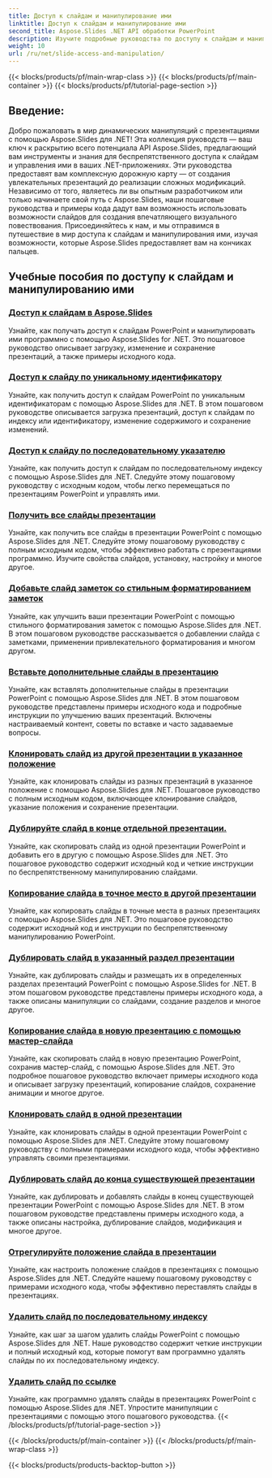```yaml
---
title: Доступ к слайдам и манипулирование ими
linktitle: Доступ к слайдам и манипулирование ими
second_title: Aspose.Slides .NET API обработки PowerPoint
description: Изучите подробные руководства по доступу к слайдам и манипулированию ими с помощью Aspose.Slides for .NET. Научитесь создавать, изменять и улучшать презентации программным способом.
weight: 10
url: /ru/net/slide-access-and-manipulation/
---
```


{{< blocks/products/pf/main-wrap-class >}}
{{< blocks/products/pf/main-container >}}
{{< blocks/products/pf/tutorial-page-section >}}

## Введение:

Добро пожаловать в мир динамических манипуляций с презентациями с помощью Aspose.Slides для .NET! Эта коллекция руководств — ваш ключ к раскрытию всего потенциала API Aspose.Slides, предлагающий вам инструменты и знания для беспрепятственного доступа к слайдам и управления ими в ваших .NET-приложениях. Эти руководства предоставят вам комплексную дорожную карту — от создания увлекательных презентаций до реализации сложных модификаций. Независимо от того, являетесь ли вы опытным разработчиком или только начинаете свой путь с Aspose.Slides, наши пошаговые руководства и примеры кода дадут вам возможность использовать возможности слайдов для создания впечатляющего визуального повествования. Присоединяйтесь к нам, и мы отправимся в путешествие в мир доступа к слайдам и манипулирования ими, изучая возможности, которые Aspose.Slides предоставляет вам на кончиках пальцев.

## Учебные пособия по доступу к слайдам и манипулированию ими
### [Доступ к слайдам в Aspose.Slides](./accessing-slides/)
Узнайте, как получать доступ к слайдам PowerPoint и манипулировать ими программно с помощью Aspose.Slides for .NET. Это пошаговое руководство описывает загрузку, изменение и сохранение презентаций, а также примеры исходного кода.
### [Доступ к слайду по уникальному идентификатору](./access-slide-by-id/)
Узнайте, как получить доступ к слайдам PowerPoint по уникальным идентификаторам с помощью Aspose.Slides для .NET. В этом пошаговом руководстве описывается загрузка презентаций, доступ к слайдам по индексу или идентификатору, изменение содержимого и сохранение изменений.
### [Доступ к слайду по последовательному указателю](./access-slide-by-index/)
Узнайте, как получить доступ к слайдам по последовательному индексу с помощью Aspose.Slides для .NET. Следуйте этому пошаговому руководству с исходным кодом, чтобы легко перемещаться по презентациям PowerPoint и управлять ими.
### [Получить все слайды презентации](./access-all-slides/)
Узнайте, как получить все слайды в презентации PowerPoint с помощью Aspose.Slides для .NET. Следуйте этому пошаговому руководству с полным исходным кодом, чтобы эффективно работать с презентациями программно. Изучите свойства слайдов, установку, настройку и многое другое.
### [Добавьте слайд заметок со стильным форматированием заметок](./add-notes-slide-with-notes-style/)
Узнайте, как улучшить ваши презентации PowerPoint с помощью стильного форматирования заметок с помощью Aspose.Slides для .NET. В этом пошаговом руководстве рассказывается о добавлении слайда с заметками, применении привлекательного форматирования и многом другом.
### [Вставьте дополнительные слайды в презентацию](./add-slides/)
Узнайте, как вставлять дополнительные слайды в презентации PowerPoint с помощью Aspose.Slides для .NET. В этом пошаговом руководстве представлены примеры исходного кода и подробные инструкции по улучшению ваших презентаций. Включены настраиваемый контент, советы по вставке и часто задаваемые вопросы.
### [Клонировать слайд из другой презентации в указанное положение](./clone-slide-from-another-presentation-specified-position/)
Узнайте, как клонировать слайды из разных презентаций в указанное положение с помощью Aspose.Slides для .NET. Пошаговое руководство с полным исходным кодом, включающее клонирование слайдов, указание положения и сохранение презентации.
### [Дублируйте слайд в конце отдельной презентации.](./clone-slide-end-of-another-presentation/)
Узнайте, как скопировать слайд из одной презентации PowerPoint и добавить его в другую с помощью Aspose.Slides для .NET. Это пошаговое руководство содержит исходный код и четкие инструкции по беспрепятственному манипулированию слайдами.
### [Копирование слайда в точное место в другой презентации](./clone-slide-to-specific-position-in-another-presentation/)
Узнайте, как копировать слайды в точные места в разных презентациях с помощью Aspose.Slides для .NET. Это пошаговое руководство содержит исходный код и инструкции по беспрепятственному манипулированию PowerPoint.
### [Дублировать слайд в указанный раздел презентации](./clone-slide-into-specified-section/)
Узнайте, как дублировать слайды и размещать их в определенных разделах презентаций PowerPoint с помощью Aspose.Slides for .NET. В этом пошаговом руководстве представлены примеры исходного кода, а также описаны манипуляции со слайдами, создание разделов и многое другое.
### [Копирование слайда в новую презентацию с помощью мастер-слайда](./clone-slide-to-another-presentation-with-master/)
Узнайте, как скопировать слайд в новую презентацию PowerPoint, сохранив мастер-слайд, с помощью Aspose.Slides для .NET. Это подробное пошаговое руководство включает примеры исходного кода и описывает загрузку презентаций, копирование слайдов, сохранение анимации и многое другое.
### [Клонировать слайд в одной презентации](./clone-slide-within-same-presentation/)
Узнайте, как клонировать слайды в одной презентации PowerPoint с помощью Aspose.Slides для .NET. Следуйте этому пошаговому руководству с полными примерами исходного кода, чтобы эффективно управлять своими презентациями.
### [Дублировать слайд до конца существующей презентации](./clone-slide-within-same-presentation-to-end/)
Узнайте, как дублировать и добавлять слайды в конец существующей презентации PowerPoint с помощью Aspose.Slides для .NET. В этом пошаговом руководстве представлены примеры исходного кода, а также описаны настройка, дублирование слайдов, модификация и многое другое.
### [Отрегулируйте положение слайда в презентации](./change-slide-position/)
Узнайте, как настроить положение слайдов в презентациях с помощью Aspose.Slides для .NET. Следуйте нашему пошаговому руководству с примерами исходного кода, чтобы эффективно переставлять слайды в презентациях.
### [Удалить слайд по последовательному индексу](./remove-slide-using-index/)
Узнайте, как шаг за шагом удалить слайды PowerPoint с помощью Aspose.Slides для .NET. Наше руководство содержит четкие инструкции и полный исходный код, которые помогут вам программно удалять слайды по их последовательному индексу.
### [Удалить слайд по ссылке](./remove-slide-using-reference/)
Узнайте, как программно удалять слайды в презентациях PowerPoint с помощью Aspose.Slides для .NET. Упростите манипуляции с презентациями с помощью этого пошагового руководства.
{{< /blocks/products/pf/tutorial-page-section >}}

{{< /blocks/products/pf/main-container >}}
{{< /blocks/products/pf/main-wrap-class >}}

{{< blocks/products/products-backtop-button >}}
